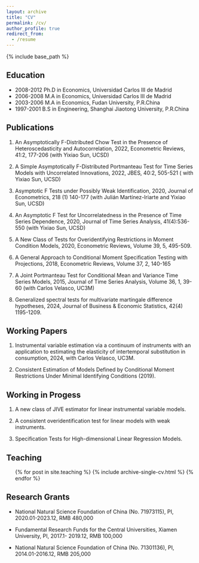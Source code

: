 ```yaml
---
layout: archive
title: "CV"
permalink: /cv/
author_profile: true
redirect_from:
  - /resume
---
```


{% include base_path %}

## Education

   * 2008-2012 Ph.D in Economics, Universidad Carlos III de Madrid
   * 2006-2008 M.A in Economics, Universidad Carlos III de Madrid
   * 2003-2006 M.A in Economics, Fudan University, P.R.China
   * 1997-2001 B.S in Engineering, Shanghai Jiaotong University, P.R.China


## Publications 

1. An Asymptotically F-Distributed Chow Test in the Presence of Heteroscedasticity and Autocorrelation, 2022,  Econometric Reviews, 41:2, 177-206 (with Yixiao Sun, UCSD)

2. A Simple Asymptotically F-Distributed Portmanteau Test for Time Series Models with Uncorrelated Innovations, 2022, JBES, 40:2, 505-521 ( with Yixiao Sun, UCSD)

3. Asymptotic F Tests under Possibly Weak Identification, 2020, Journal of Econometrics, 218 (1) 140-177 (with Julián Martínez-Iriarte and Yixiao Sun, UCSD)

4. An Asymptotic F Test for Uncorrelatedness in the Presence of Time Series Dependence, 2020, Journal of Time Series Analysis, 41(4):536-550 (with Yixiao Sun, UCSD)

5. A New Class of Tests for Overidentifying Restrictions in Moment Condition Models, 2020, Econometric Reviews, Volume 39, 5, 495-509.

6. A General Approach to Conditional Moment Specification Testing with Projections, 2018, Econometric Reviews, Volume 37, 2, 140-165

7. A Joint Portmanteau Test for Conditional Mean and Variance Time Series Models, 2015, Journal of Time Series Analysis, Volume 36, 1, 39-60 (with Carlos Velasco, UC3M)

8.  Generalized spectral tests for multivariate martingale difference hypotheses, 2024, Journal of Business & Economic Statistics, 42(4) 1195-1209.


## Working Papers

1. Instrumental variable estimation via a continuum of instruments with an application to estimating the elasticity of intertemporal substitution in consumption, 2024, with Carlos Velasco, UC3M.

3. Consistent Estimation of Models Defined by Conditional Moment Restrictions Under Minimal Identifying Conditions (2019). 


## Working in Progess

  1. A new class of JIVE estimator for linear instrumental variable models.

  2. A consistent overidentification test for linear models with weak instruments.

  3. Specification Tests for High-dimensional Linear Regression Models.
  


## Teaching

  <ul>{% for post in site.teaching %}
    {% include archive-single-cv.html %}
  {% endfor %}</ul>
  
## Research Grants



   * National Natural Science Foundation of China (No. 71973115), PI, 2020.01-2023.12, RMB 480,000

   * Fundamental Research Funds for the Central Universities, Xiamen University, PI, 2017.1- 2019.12, RMB 100,000

   * National Natural Science Foundation of China (No. 71301136), PI, 2014.01-2016.12, RMB 205,000

